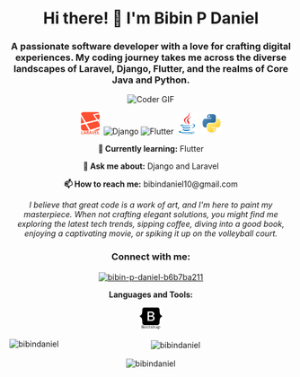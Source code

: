 <h1 align="center">Hi there! 👋 I'm Bibin P Daniel</h1>
<h3 align="center">A passionate software developer with a love for crafting digital experiences. My coding journey takes me across the diverse landscapes of Laravel, Django, Flutter, and the realms of Core Java and Python.</h3>

<p align="center">
<img alt="Coder GIF" height=250 width=350 src="https://cdn.dribbble.com/users/1187836/screenshots/6539429/programer.gif" />
</p>

<p align="center">
  <img alt="Laravel" src="https://raw.githubusercontent.com/devicons/devicon/master/icons/laravel/laravel-plain-wordmark.svg" width="40" height="40"/>
  <img alt="Django" src="https://cdn.worldvectorlogo.com/logos/django.svg" width="40" height="40"/>
  <img alt="Flutter" src="https://www.vectorlogo.zone/logos/flutterio/flutterio-icon.svg" width="40" height="40"/>
  <img alt="Java" src="https://raw.githubusercontent.com/devicons/devicon/master/icons/java/java-original.svg" width="40" height="40"/>
  <img alt="Python" src="https://raw.githubusercontent.com/devicons/devicon/master/icons/python/python-original.svg" width="40" height="40"/>
</p>

<p align="center">
  <b>🌱 Currently learning:</b> Flutter
</p>

<p align="center">
  <b>💬 Ask me about:</b> Django and Laravel
</p>

<p align="center">
  <b>📫 How to reach me:</b> bibindaniel10@gmail.com
</p>

<p align="center">
  <i>I believe that great code is a work of art, and I'm here to paint my masterpiece. When not crafting elegant solutions, you might find me exploring the latest tech trends, sipping coffee, diving into a good book, enjoying a captivating movie, or spiking it up on the volleyball court.</i>
</p>

<h3 align="center">Connect with me:</h3>
<p align="center">
  <a href="https://linkedin.com/in/bibin-p-daniel-b6b7ba211" target="blank">
    <img align="center" src="https://raw.githubusercontent.com/rahuldkjain/github-profile-readme-generator/master/src/images/icons/Social/linked-in-alt.svg" alt="bibin-p-daniel-b6b7ba211" height="30" width="40"/>
  </a>
</p>

<p align="center">
  <b>Languages and Tools:</b>
</p>

<p align="center">
  <img alt="Bootstrap" src="https://raw.githubusercontent.com/devicons/devicon/master/icons/bootstrap/bootstrap-plain-wordmark.svg" width="40" height="40"/>
  <!-- Add other icons here -->
</p>

<p align="center">
  <img align="left" src="https://github-readme-stats.vercel.app/api/top-langs?username=bibindaniel&show_icons=true&locale=en&layout=compact" alt="bibindaniel"/>
  <img align="center" src="https://github-readme-stats.vercel.app/api?username=bibindaniel&show_icons=true&locale=en" alt="bibindaniel"/>
</p>

<p align="center">
  <img align="center" src="https://github-readme-streak-stats.herokuapp.com/?user=bibindaniel" alt="bibindaniel"/>
</p>
